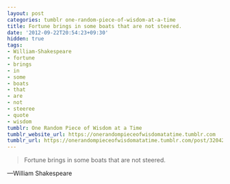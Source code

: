 ```yaml
---
layout: post
categories: tumblr one-random-piece-of-wisdom-at-a-time
title: Fortune brings in some boats that are not steered.
date: '2012-09-22T20:54:23+09:30'
hidden: true
tags:
- William-Shakespeare
- fortune
- brings
- in
- some
- boats
- that
- are
- not
- steeree
- quote
- wisdom
tumblr: One Random Piece of Wisdom at a Time
tumblr_website_url: https://onerandompieceofwisdomatatime.tumblr.com
tumblr_url: https://onerandompieceofwisdomatatime.tumblr.com/post/32042483144/fortune-brings-in-some-boats-that-are-not-steered
---
```

> Fortune brings in some boats that are not steered.

—William Shakespeare
